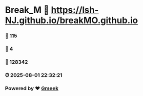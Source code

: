# Break_M :link: https://lsh-NJ.github.io/breakMO.github.io 
### :page_facing_up: [115](https://lsh-NJ.github.io/breakMO.github.io/tag.html) 
### :speech_balloon: 4 
### :hibiscus: 128342 
### :alarm_clock: 2025-08-01 22:32:21 
### Powered by :heart: [Gmeek](https://github.com/Meekdai/Gmeek)
